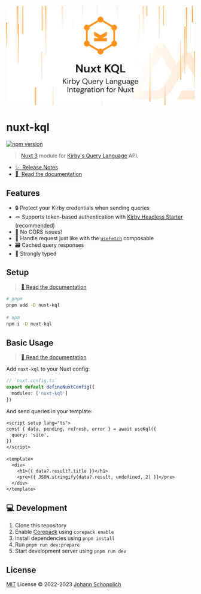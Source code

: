 [![nuxt-kql](./docs/public/og.png)](https://nuxt-kql.byjohann.dev)

# nuxt-kql

[![npm version](https://img.shields.io/npm/v/nuxt-kql?color=a1b858&label=)](https://www.npmjs.com/package/nuxt-kql)

> [Nuxt 3](https://nuxt.com) module for [Kirby's Query Language](https://github.com/getkirby/kql) API.

- [✨ &nbsp;Release Notes](https://github.com/johannschopplich/nuxt-kql/releases)
- [📖 &nbsp;Read the documentation](https://nuxt-kql.byjohann.dev)

## Features

- 🔒 Protect your Kirby credentials when sending queries
- 🪢 Supports token-based authentication with [Kirby Headless Starter](https://github.com/johannschopplich/kirby-headless-starter) (recommended)
- 🤹 No CORS issues!
- 🍱 Handle request just like with the [`useFetch`](https://nuxt.com/docs/getting-started/data-fetching/#usefetch) composable
- 🗃 Cached query responses
- 🦾 Strongly typed

## Setup

> [📖 Read the documentation](https://nuxt-kql.byjohann.dev)

```bash
# pnpm
pnpm add -D nuxt-kql

# npm
npm i -D nuxt-kql
```

## Basic Usage

> [📖 Read the documentation](https://nuxt-kql.byjohann.dev)

Add `nuxt-kql` to your Nuxt config:

```ts
// `nuxt.config.ts`
export default defineNuxtConfig({
  modules: ['nuxt-kql']
})
```

And send queries in your template:

```vue
<script setup lang="ts">
const { data, pending, refresh, error } = await useKql({
  query: 'site',
})
</script>

<template>
  <div>
    <h1>{{ data?.result?.title }}</h1>
    <pre>{{ JSON.stringify(data?.result, undefined, 2) }}</pre>
  </div>
</template>
```

## 💻 Development

1. Clone this repository
2. Enable [Corepack](https://github.com/nodejs/corepack) using `corepack enable`
3. Install dependencies using `pnpm install`
4. Run `pnpm run dev:prepare`
5. Start development server using `pnpm run dev`

## License

[MIT](./LICENSE) License © 2022-2023 [Johann Schopplich](https://github.com/johannschopplich)
